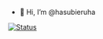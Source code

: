 - 👋 Hi, I’m @hasubieruha

[![Status](https://github-readme-stats.vercel.app/api?username=hasubieruha&show_icons=true&count_private=true&theme=algolia)](https://github.com/anuraghazra/github-readme-stats)

<!---
hasubieruha/hasubieruha is a ✨ special ✨ repository because its `README.md` (this file) appears on your GitHub profile.
You can click the Preview link to take a look at your changes.
--->
